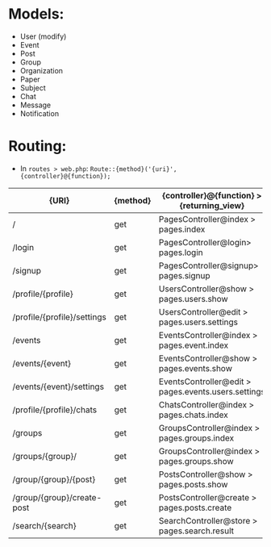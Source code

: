 # Models:

- User (modify)
- Event
- Post
- Group
- Organization
- Paper
- Subject
- Chat
- Message
- Notification

# Routing:

- In `routes > web.php`:
  `Route::{method}('{uri}', {controller}@{function});`

| {URI}                       | {method} | {controller}@{function} > {returning_view}          |
| --------------------------- | -------- | --------------------------------------------------- |
| /                           | get      | PagesController@index > pages.index                 |
| /login                      | get      | PagesController@login> pages.login                  |
| /signup                     | get      | PagesController@signup> pages.signup                |
| /profile/{profile}          | get      | UsersController@show > pages.users.show             |
| /profile/{profile}/settings | get      | UsersController@edit > pages.users.settings         |
| /events                     | get      | EventsController@index > pages.event.index          |
| /events/{event}             | get      | EventsController@show > pages.events.show           |
| /events/{event}/settings    | get      | EventsController@edit > pages.events.users.settings |
| /profile/{profile}/chats    | get      | ChatsController@index > pages.chats.index           |
| /groups                     | get      | GroupsController@index > pages.groups.index         |
| /groups/{group}/            | get      | GroupsController@index > pages.groups.show          |
| /group/{group}/{post}       | get      | PostsController@show > pages.posts.show             |
| /group/{group}/create-post  | get      | PostsController@create > pages.posts.create         |
| /search/{search}            | get      | SearchController@store > pages.search.result        |

